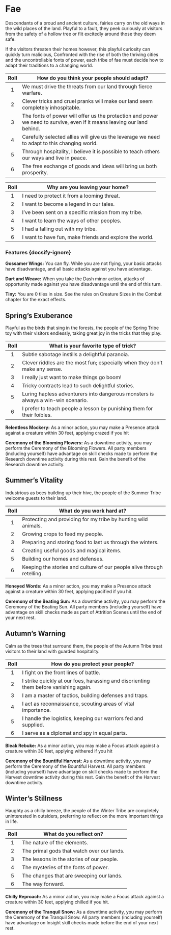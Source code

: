 # Fae
Descendants of a proud and ancient culture, fairies carry on the old ways in the wild places of the land. Playful to a fault, they peek curiously at visitors from the safety of a hollow tree or flit excitedly around those they deem safe.

If the visitors threaten their homes however, this playful curiosity can quickly turn malicious, Confronted with the rise of both the thriving cities and the uncontrollable fonts of power, each tribe of fae must decide how to adapt their traditions to a changing world.

<div class="side-panel">

| Roll  | How do you think your people should adapt?                                                                              |
| :---: | ----------------------------------------------------------------------------------------------------------------------- |
|   1   | We must drive the threats from our land through fierce warfare.                                                         |
|   2   | Clever tricks and cruel pranks will make our land seem completely inhospitable.                                         |
|   3   | The fonts of power will offer us the protection and power we need to survive, even if it means leaving our land behind. |
|   4   | Carefully selected allies will give us the leverage we need to adapt to this changing world.                            |
|   5   | Through hospitality, I believe it is possible to teach others our ways and live in peace.                               |
|   6   | The free exchange of goods and ideas will bring us both prosperity.                                                     |

| Roll  | Why are you leaving your home?                          |
| :---: | ------------------------------------------------------- |
|   1   | I need to protect it from a looming threat.             |
|   2   | I want to become a legend in our tales.                 |
|   3   | I’ve been sent on a specific mission from my tribe.     |
|   4   | I want to learn the ways of other peoples.              |
|   5   | I had a falling out with my tribe.                      |
|   6   | I want to have fun, make friends and explore the world. |

</div>

### Features {docsify-ignore}

**Gossamer Wings:** You can fly. While you are not flying, your basic attacks have disadvantage, and all basic attacks against you have advantage.

**Dart and Weave:** When you take the Dash minor action, attacks of opportunity made against you have disadvantage until the end of this turn.

**Tiny:** You are 0 tiles in size. See the rules on Creature Sizes in the Combat chapter for the exact effects.

## Spring’s Exuberance
Playful as the birds that sing in the forests, the people of the Spring Tribe toy with their visitors endlessly, taking great joy in the tricks that they play.

<div class="side-panel">

| Roll  | What is your favorite type of trick?                                             |
| :---: | -------------------------------------------------------------------------------- |
|   1   | Subtle sabotage instills a delightful paranoia.                                  |
|   2   | Clever riddles are the most fun; especially when they don’t make any sense.      |
|   3   | I really just want to make things go boom!                                       |
|   4   | Tricky contracts lead to such delightful stories.                                |
|   5   | Luring hapless adventurers into dangerous monsters is always a win-win scenario. |
|   6   | I prefer to teach people a lesson by punishing them for their foibles.           |

</div>

**Relentless Mockery:** As a minor action, you may make a Presence attack against a creature within 30 feet, applying crazed if you hit

**Ceremony of the Blooming Flowers:** As a downtime activity, you may perform the Ceremony of the Blooming Flowers. All party members (including yourself) have advantage on skill checks made to perform the Research downtime activity during this rest.  Gain the benefit of the Research downtime activity.

## Summer’s Vitality
Industrious as bees building up their hive, the people of the Summer Tribe welcome guests to their land.

<div class="side-panel">

| Roll  | What do you work hard at?                                              |
| :---: | ---------------------------------------------------------------------- |
|   1   | Protecting and providing for my tribe by hunting  wild animals.        |
|   2   | Growing crops to feed my people.                                       |
|   3   | Preparing and storing food to last us through the winters.             |
|   4   | Creating useful goods and magical items.                               |
|   5   | Building our homes and defenses.                                       |
|   6   | Keeping the stories and culture of our people alive through retelling. |

</div>

**Honeyed Words:** As a minor action, you may make a Presence attack against a creature within 30 feet, applying pacified if you hit.

**Ceremony of the Beating Sun:** As a downtime activity, you may perform the Ceremony of the Beating Sun. All party members (including yourself) have advantage on skill checks made as part of Attrition Scenes until the end of your next rest.

## Autumn’s Warning
Calm as the trees that surround them, the people of the Autumn Tribe treat visitors to their land with guarded hospitality.

<div class="side-panel">

| Roll  | How do you protect your people?                                                       |
| :---: | ------------------------------------------------------------------------------------- |
|   1   | I fight on the front lines of battle.                                                 |
|   2   | I strike quickly at our foes, harassing and disorienting them before vanishing again. |
|   3   | I am a master of tactics, building defenses and traps.                                |
|   4   | I act as reconnaissance, scouting areas of vital importance.                          |
|   5   | I handle the logistics, keeping our warriors fed and supplied.                        |
|   6   | I serve as a diplomat and spy in equal parts.                                         |

</div>

**Bleak Rebuke:** As a minor action, you may make a Focus attack against a creature within 30 feet, applying withered if you hit

**Ceremony of the Bountiful Harvest:** As a downtime activity, you may perform the Ceremony of the Bountiful Harvest. All party members (including yourself) have advantage on skill checks made to perform the Harvest downtime activity during this rest.  Gain the benefit of the Harvest downtime activity. 

## Winter’s Stillness
Haughty as a chilly breeze, the people of the Winter Tribe are completely uninterested in outsiders, preferring to reflect on the more important things in life.

<div class="side-panel">

| Roll  | What do you reflect on?                    |
| :---: | ------------------------------------------ |
|   1   | The nature of the elements.                |
|   2   | The primal gods that watch over our lands. |
|   3   | The lessons in the stories of our people.  |
|   4   | The mysteries of the fonts of power.       |
|   5   | The changes that are sweeping our lands.   |
|   6   | The way forward.                           |

</div>

**Chilly Reproach:** As a minor action, you may make a Focus attack against a creature within 30 feet, applying chilled if you hit.

**Ceremony of the Tranquil Snow:** As a downtime activity, you may perform the Ceremony of the Tranquil Snow. All party members (including yourself) have advantage on Insight skill checks made before the end of your next rest.
